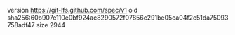 version https://git-lfs.github.com/spec/v1
oid sha256:60b907e110e0bf924ac8290572f07856c291be05ca04f2c51da75093758adf47
size 2944
